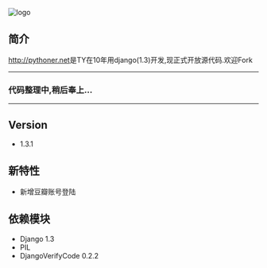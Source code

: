 ![logo](http://pythoner.net/static/images/logo.png)

简介
---
<http://pythoner.net>是TY在10年用django(1.3)开发,现正式开放源代码.欢迎Fork

----
### 代码整理中,稍后奉上...
----

Version
-------
+ 1.3.1

新特性
-----
+ 新增豆瓣账号登陆

依赖模块
-------
+ Django 1.3
+ PIL
+ DjangoVerifyCode  0.2.2


